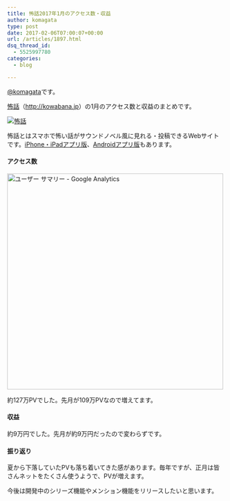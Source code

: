 ```yaml
---
title: 怖話2017年1月のアクセス数・収益
author: komagata
type: post
date: 2017-02-06T07:00:07+00:00
url: /articles/1897.html
dsq_thread_id:
  - 5525997780
categories:
  - blog

---
```

[@komagata][1]です。

<a title="怖話" href="http://kowabana.jp" target="_blank">怖話</a>（<a title="怖話" href="http://kowabana.jp" target="_blank">http://kowabana.jp</a>）の1月のアクセス数と収益のまとめです。

<p class="center">
  <a href="http://kowabana.jp"><img src="https://i.gyazo.com/7ac945b83db4936a1cd4947a6ea0c60b.png" alt="怖話" /></a>
</p>

怖話とはスマホで怖い話がサウンドノベル風に見れる・投稿できるWebサイトです。<a title="怖話iPhone・iPadアプリ版" href="https://itunes.apple.com/jp/app/bu-hua-zui-buno1wan5000huano/id564486792?l=ja&mt=8" target="_blank">iPhone・iPadアプリ版</a>、<a title="怖話Androidアプリ版" href="https://play.google.com/store/apps/details?id=jp.fjord.kowabana" target="_blank">Androidアプリ版</a>もあります。

#### アクセス数

<p class="center">
  <img src="https://gyazo.com/9ffc50cca024cc446aa7d353cf8691c9.png" alt="ユーザー サマリー - Google Analytics" width="500px" />
</p>

約127万PVでした。先月が109万PVなので増えてます。

#### 収益

約9万円でした。先月が約9万円だったので変わらずです。

#### 振り返り

夏から下落していたPVも落ち着いてきた感があります。毎年ですが、正月は皆さんネットをたくさん使うようで、PVが増えます。

今後は開発中のシリーズ機能やメンション機能をリリースしたいと思います。

 [1]: http://twitter.com/komagata